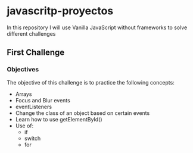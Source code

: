 # javascritp-proyectos

In this repository I will use Vanilla JavaScript without frameworks to solve different challenges

## First Challenge

### Objectives

The objective of this challenge is to practice the following concepts:

- Arrays
- Focus and Blur events
- eventListeners
- Change the class of an object based on certain events
- Learn how to use getElementById()
- Use of:
  - if
  - switch
  - for
